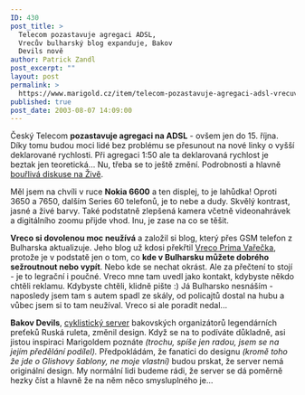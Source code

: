 ```yaml
---
ID: 430
post_title: >
  Telecom pozastavuje agregaci ADSL,
  Vrecův bulharský blog expanduje, Bakov
  Devils nově
author: Patrick Zandl
post_excerpt: ""
layout: post
permalink: >
  https://www.marigold.cz/item/telecom-pozastavuje-agregaci-adsl-vrecuv-bulharsky-blog-expanduje-bakov-devils-nove
published: true
post_date: 2003-08-07 14:09:00
---
```

<P>Český Telecom <STRONG>pozastavuje agregaci na ADSL</STRONG> - ovšem jen do 15. října. Díky&#160;tomu budou moci lidé bez problému se přesunout na nové linky o vyšší deklarované rychlosti. Při agregaci 1:50 ale ta deklarovaná rychlost je beztak jen teoretická... Nu, třeba se to ještě změní. Podrobnosti a hlavně <A href="http://www.zive.cz/h/Bleskovky/AR.asp?ARI=112046&amp;CAI=2097&amp;HID=19" target=_blank>bouřlivá diskuse na Živě</A>. </P>
<P>Měl jsem na chvíli v ruce <STRONG>Nokia 6600</STRONG> a ten displej, to je lahůdka! Oproti 3650 a 7650, dalším Series 60 telefonů, je to nebe a dudy. Skvělý kontrast, jasné a živé barvy. Také podstatně zlepšená kamera včetně videonahrávek a digitálního zoomu přijde vhod. Inu, je zase na co se těšit. </P>
<P><STRONG>Vreco si dovolenou moc neužívá</STRONG> a založil si blog, který přes GSM telefon z Bulharska aktualizuje. Jeho blog už kdosi překřtil <A href="http://www.vreco.cz/" target=_blank>Vreco Prima Vařečka</A>, protože je v podstatě jen o tom, co <STRONG>kde v Bulharsku můžete dobrého sežroutnout nebo vypít</STRONG>. Nebo kde se nechat okrást. Ale za přečtení to stojí - je to legrační i poučné. Vreco mne tam uvedl jako kontakt, kdybyste někdo chtěli reklamu. Kdybyste chtěli, klidně pište :) Já Bulharsko nesnáším - naposledy jsem tam s autem spadl ze skály, od policajtů dostal na hubu a vůbec jsem si to tam neužíval. Vreco si ale poradit nedal...</P>
<P><STRONG>Bakov Devils</STRONG>, <A href="http://www.bakovdevils.cz/" target=_blank>cyklistický server</A> bakovských organizátorů legendárních preťeků Ruská ruleta, změnil design. Když se na to podíváte důkladně, asi jistou inspiraci Marigoldem poznáte <EM>(trochu, spíše jen radou, jsem se na jejím předělání podílel). </EM>Předpokládám, že fanatici do designu <EM>(kromě toho že jde o Glishovy šablony, ne moje vlastní)</EM> budou prskat, že server nemá originální design. My normální lidi budeme rádi, že server se dá poměrně hezky číst a hlavně že na něm něco smysluplného je... </P>